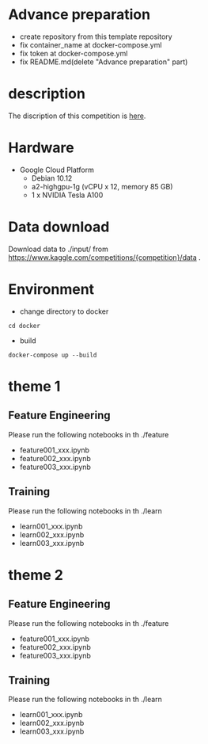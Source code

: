 # Advance preparation
- create repository from this template repository
- fix container_name at docker-compose.yml
- fix token at docker-compose.yml
- fix README.md(delete "Advance preparation" part)

# description
The discription of this competition is [here](https://www.kaggle.com/competitions/{competition}/overview).

# Hardware
- Google Cloud Platform
    - Debian 10.12
    - a2-highgpu-1g (vCPU x 12, memory 85 GB)
    - 1 x NVIDIA Tesla A100

# Data download
Download data to ./input/ from https://www.kaggle.com/competitions/{competition}/data .

# Environment

- change directory to docker
```
cd docker
```
- build
```
docker-compose up --build
```

# theme 1

## Feature Engineering
Please run the following notebooks in th ./feature
- feature001_xxx.ipynb
- feature002_xxx.ipynb
- feature003_xxx.ipynb

## Training
Please run the following notebooks in th ./learn
- learn001_xxx.ipynb
- learn002_xxx.ipynb
- learn003_xxx.ipynb

# theme 2

## Feature Engineering
Please run the following notebooks in th ./feature
- feature001_xxx.ipynb
- feature002_xxx.ipynb
- feature003_xxx.ipynb

## Training
Please run the following notebooks in th ./learn
- learn001_xxx.ipynb
- learn002_xxx.ipynb
- learn003_xxx.ipynb
